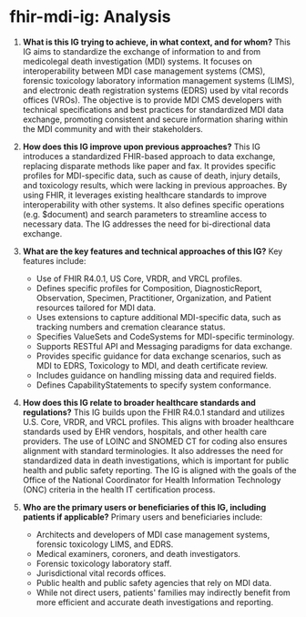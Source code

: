 # fhir-mdi-ig: Analysis

1.  **What is this IG trying to achieve, in what context, and for whom?**
    This IG aims to standardize the exchange of information to and from medicolegal death investigation (MDI) systems. It focuses on interoperability between MDI case management systems (CMS), forensic toxicology laboratory information management systems (LIMS), and electronic death registration systems (EDRS) used by vital records offices (VROs). The objective is to provide MDI CMS developers with technical specifications and best practices for standardized MDI data exchange, promoting consistent and secure information sharing within the MDI community and with their stakeholders.

2. **How does this IG improve upon previous approaches?**
    This IG introduces a standardized FHIR-based approach to data exchange, replacing disparate methods like paper and fax. It provides specific profiles for MDI-specific data, such as cause of death, injury details, and toxicology results, which were lacking in previous approaches. By using FHIR, it leverages existing healthcare standards to improve interoperability with other systems. It also defines specific operations (e.g. $document) and search parameters to streamline access to necessary data. The IG addresses the need for bi-directional data exchange.

3.  **What are the key features and technical approaches of this IG?**
    Key features include:
    *   Use of FHIR R4.0.1, US Core, VRDR, and VRCL profiles.
    *   Defines specific profiles for Composition, DiagnosticReport, Observation, Specimen, Practitioner, Organization, and Patient resources tailored for MDI data.
    *   Uses extensions to capture additional MDI-specific data, such as tracking numbers and cremation clearance status.
    *   Specifies ValueSets and CodeSystems for MDI-specific terminology.
    *   Supports RESTful API and Messaging paradigms for data exchange.
    *   Provides specific guidance for data exchange scenarios, such as MDI to EDRS, Toxicology to MDI, and death certificate review.
    *   Includes guidance on handling missing data and required fields.
    *   Defines CapabilityStatements to specify system conformance.

4.  **How does this IG relate to broader healthcare standards and regulations?**
    This IG builds upon the FHIR R4.0.1 standard and utilizes U.S. Core, VRDR, and VRCL profiles. This aligns with broader healthcare standards used by EHR vendors, hospitals, and other health care providers. The use of LOINC and SNOMED CT for coding also ensures alignment with standard terminologies. It also addresses the need for standardized data in death investigations, which is important for public health and public safety reporting. The IG is aligned with the goals of the Office of the National Coordinator for Health Information Technology (ONC) criteria in the health IT certification process.

5.  **Who are the primary users or beneficiaries of this IG, including patients if applicable?**
    Primary users and beneficiaries include:
    *   Architects and developers of MDI case management systems, forensic toxicology LIMS, and EDRS.
    *   Medical examiners, coroners, and death investigators.
    *   Forensic toxicology laboratory staff.
    *   Jurisdictional vital records offices.
    *   Public health and public safety agencies that rely on MDI data.
    *   While not direct users, patients' families may indirectly benefit from more efficient and accurate death investigations and reporting.
